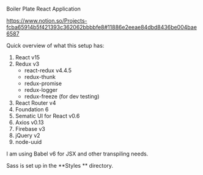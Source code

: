 Boiler Plate React Application

https://www.notion.so/Projects-fcba65914b5f421393c362062bbbbfe8#11886e2eeae84dbd8436be004bae6587

Quick overview of what this setup has:

1.  React v15
2.  Redux v3
	- react-redux v4.4.5
	- redux-thunk
	- redux-promise
	- redux-logger
	- redux-freeze (for dev testing)
3.  React Router v4
4.  Foundation 6
5.  Sematic UI for React v0.6
6.  Axios v0.13
7.  Firebase v3
8.  jQuery v2
9.  node-uuid

I am using Babel v6 for JSX and other transpiling needs.

Sass is set up in the **Styles ** directory.
